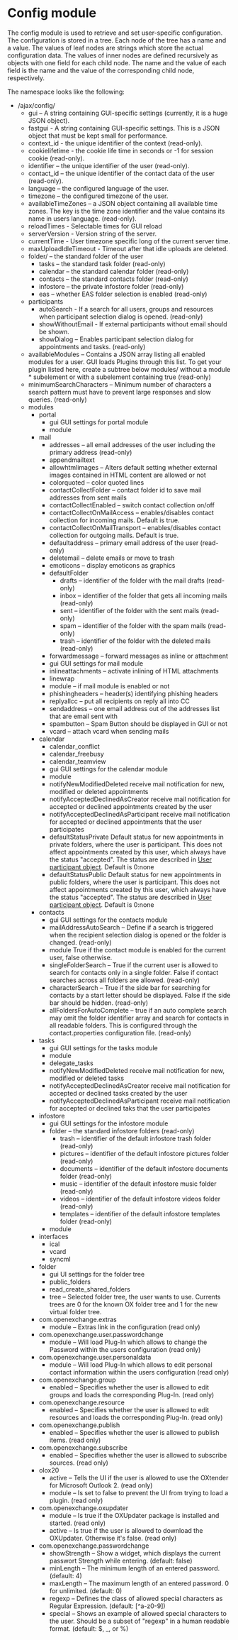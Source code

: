 # Config module
The config module is used to retrieve and set user-specific configuration. The configuration is stored in a tree. Each node of the tree has a name and a value. 
The values of leaf nodes are strings which store the actual configuration data. The values of inner nodes are defined recursively as objects with one field for each child node. 
The name and the value of each field is the name and the value of the corresponding child node, respectively.

The namespace looks like the following:

* /ajax/config/
  * gui – A string containing GUI-specific settings (currently, it is a huge JSON object).
  * fastgui - A string containing GUI-specific settings. This is a JSON object that must be kept small for performance.
  * context_id - the unique identifier of the context (read-only).
  * cookielifetime - the cookie life time in seconds or -1 for session cookie (read-only).
  * identifier – the unique identifier of the user (read-only).
  * contact_id – the unique identifier of the contact data of the user (read-only).
  * language – the configured language of the user.
  * timezone – the configured timezone of the user.
  * availableTimeZones – a JSON object containing all available time zones. The key is the time zone identifier and the value contains its name in users language. (read-only).
  * reloadTimes - Selectable times for GUI reload
  * serverVersion - Version string of the server.
  * currentTime - User timezone specific long of the current server time.
  * maxUploadIdleTimeout - Timeout after that idle uploads are deleted.
  * folder/ – the standard folder of the user
    * tasks – the standard task folder (read-only)
    * calendar – the standard calendar folder (read-only)
    * contacts – the standard contacts folder (read-only)
    * infostore – the private infostore folder (read-only)
    * eas – whether EAS folder selection is enabled (read-only)
  * participants
    * autoSearch - If a search for all users, groups and resources when participant selection dialog is opened. (read-only)
    * showWithoutEmail - If external participants without email should be shown.
    * showDialog – Enables participant selection dialog for appointments and tasks. (read-only)
  * availableModules – Contains a JSON array listing all enabled modules for a user. GUI loads Plugins through this list. To get your plugin listed here, create a subtree below modules/ without a module   * subelement or with a subelement containing true (read-only)
  * minimumSearchCharacters – Minimum number of characters a search pattern must have to prevent large responses and slow queries. (read-only)
  * modules
    * portal
      * gui GUI settings for portal module
      * module
    * mail
      * addresses – all email addresses of the user including the primary address (read-only)
      * appendmailtext
      * allowhtmlimages – Alters default setting whether external images contained in HTML content are allowed or not
      * colorquoted – color quoted lines
      * contactCollectFolder – contact folder id to save mail addresses from sent mails
      * contactCollectEnabled – switch contact collection on/off
      * contactCollectOnMailAccess – enables/disables contact collection for incoming mails. Default is true.
      * contactCollectOnMailTransport – enables/disables contact collection for outgoing mails. Default is true.
      * defaultaddress – primary email address of the user (read-only)
      * deletemail – delete emails or move to trash
      * emoticons – display emoticons as graphics
      * defaultFolder
        * drafts – identifier of the folder with the mail drafts (read-only)
        * inbox – identifier of the folder that gets all incoming mails (read-only)
        * sent – identifier of the folder with the sent mails (read-only)
        * spam – identifier of the folder with the spam mails (read-only)
        * trash – identifier of the folder with the deleted mails (read-only)
      * forwardmessage – forward messages as inline or attachment
      * gui GUI settings for mail module
      * inlineattachments – activate inlining of HTML attachments
      * linewrap
      * module – if mail module is enabled or not
      * phishingheaders – header(s) identifying phishing headers
      * replyallcc – put all recipients on reply all into CC
      * sendaddress – one email address out of the addresses list that are email sent with
      * spambutton – Spam Button should be displayed in GUI or not
      * vcard – attach vcard when sending mails
    * calendar
      * calendar_conflict
      * calendar_freebusy
      * calendar_teamview
      * gui GUI settings for the calendar module
      * module
      * notifyNewModifiedDeleted receive mail notification for new, modified or deleted appointments
      * notifyAcceptedDeclinedAsCreator receive mail notification for accepted or declined appointments created by the user
      * notifyAcceptedDeclinedAsParticipant receive mail notification for accepted or declined appointments that the user participates
      * defaultStatusPrivate Default status for new appointments in private folders, where the user is participant. This does not affect appointments created by this user, which always have the status "accepted". The status are described in [User participant object](#user-participant-object). Default is 0:none 
      * defaultStatusPublic Default status for new appointments in public folders, where the user is participant. This does not affect appointments created by this user, which always have the status "accepted". The status are described in [User participant object](#user-participant-object). Default is 0:none
    * contacts
      * gui GUI settings for the contacts module
      * mailAddressAutoSearch – Define if a search is triggered when the recipient selection dialog is opened or the folder is changed. (read-only)
      * module True if the contact module is enabled for the current user, false otherwise.
      * singleFolderSearch – True if the current user is allowed to search for contacts only in a single folder. False if contact searches across all folders are allowed. (read-only)
      * characterSearch – True if the side bar for searching for contacts by a start letter should be displayed. False if the side bar should be hidden. (read-only)
      * allFoldersForAutoComplete – true if an auto complete search may omit the folder identifier array and search for contacts in all readable folders. This is configured through the contact.properties configuration file. (read-only)
    * tasks
      * gui GUI settings for the tasks module
      * module
      * delegate_tasks
      * notifyNewModifiedDeleted receive mail notification for new, modified or deleted tasks
      * notifyAcceptedDeclinedAsCreator receive mail notification for accepted or declined tasks created by the user
      * notifyAcceptedDeclinedAsParticipant receive mail notification for accepted or declined taks that the user participates
    * infostore
      * gui GUI settings for the infostore module
      * folder – the standard infostore folders (read-only)
        * trash – identifier of the default infostore trash folder (read-only)
        * pictures – identifier of the default infostore pictures folder (read-only)
        * documents – identifier of the default infostore documents folder (read-only)
        * music – identifier of the default infostore music folder (read-only)
        * videos – identifier of the default infostore videos folder (read-only)
        * templates – identifier of the default infostore templates folder (read-only)
      * module
    * interfaces
      * ical
      * vcard
      * syncml
    * folder
      * gui UI settings for the folder tree
      * public_folders
      * read_create_shared_folders
      * tree – Selected folder tree, the user wants to use. Currents trees are 0 for the known OX folder tree and 1 for the new virtual folder tree.
    * com.openexchange.extras
      * module – Extras link in the configuration (read only)
    * com.openexchange.user.passwordchange
      * module – Will load Plug-In which allows to change the Password within the users configuration (read only)
    * com.openexchange.user.personaldata
      * module – Will load Plug-In which allows to edit personal contact information within the users configuration (read only)
    * com.openexchange.group
      * enabled – Specifies whether the user is allowed to edit groups and loads the corresponding Plug-In. (read only)
    * com.openexchange.resource
      * enabled – Specifies whether the user is allowed to edit resources and loads the corresponding Plug-In. (read only)
    * com.openexchange.publish
      * enabled – Specifies whether the user is allowed to publish items. (read only)
    * com.openexchange.subscribe
      * enabled – Specifies whether the user is allowed to subscribe sources. (read only)
    * olox20
      * active – Tells the UI if the user is allowed to use the OXtender for Microsoft Outlook 2. (read only)
      * module – Is set to false to prevent the UI from trying to load a plugin. (read only)
    * com.openexchange.oxupdater
      * module – Is true if the OXUpdater package is installed and started. (read only)
      * active – Is true if the user is allowed to download the OXUpdater. Otherwise it's false. (read only)
    * com.openexchange.passwordchange
      * showStrength – Show a widget, which displays the current passwort Strength while entering. (default: false)
      * minLength – The minimum length of an entered password. (default: 4)
      * maxLength – The maximum length of an entered password. 0 for unlimited. (default: 0)
      * regexp – Defines the class of allowed special characters as Regular Expression. (default: [^a-z0-9])
      * special – Shows an example of allowed special characters to the user. Should be a subset of "regexp" in a human readable format. (default: $, _, or %)
